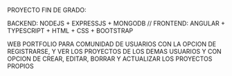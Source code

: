 PROYECTO FIN DE GRADO:

BACKEND: NODEJS + EXPRESSJS + MONGODB //
FRONTEND: ANGULAR + TYPESCRIPT + HTML + CSS + BOOTSTRAP

WEB PORTFOLIO PARA COMUNIDAD DE USUARIOS CON LA OPCION DE REGISTRARSE, Y VER LOS PROYECTOS DE LOS DEMAS USUARIOS Y CON OPCION DE CREAR, EDITAR, BORRAR Y ACTUALIZAR LOS PROYECTOS PROPIOS
